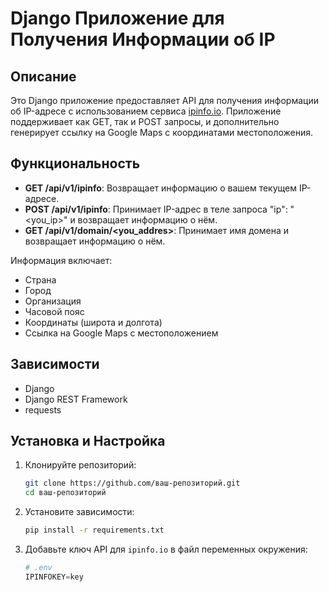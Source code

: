 # Django Приложение для Получения Информации об IP

## Описание
Это Django приложение предоставляет API для получения информации об IP-адресе с использованием сервиса [ipinfo.io](https://ipinfo.io). Приложение поддерживает как GET, так и POST запросы, и дополнительно генерирует ссылку на Google Maps с координатами местоположения.

## Функциональность

- **GET /api/v1/ipinfo**: Возвращает информацию о вашем текущем IP-адресе.
- **POST /api/v1/ipinfo**: Принимает IP-адрес в теле запроса "ip": "<you_ip>" и возвращает информацию о нём.
- **GET /api/v1/domain/<you_addres>**: Принимает имя домена и возвращает информацию о нём.

Информация включает:
- Страна
- Город
- Организация
- Часовой пояс
- Координаты (широта и долгота)
- Ссылка на Google Maps с местоположением

## Зависимости

- Django
- Django REST Framework
- requests

## Установка и Настройка

1. Клонируйте репозиторий:

    ```bash
    git clone https://github.com/ваш-репозиторий.git
    cd ваш-репозиторий
    ```

2. Установите зависимости:

    ```bash
    pip install -r requirements.txt
    ```

3. Добавьте ключ API для `ipinfo.io` в файл переменных окружения:

    ```python
    # .env
    IPINFOKEY=key
    ```
